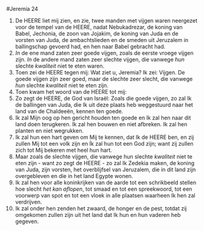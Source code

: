 #Jeremia 24
1. De HEERE liet mij zien, en zie, twee manden met vijgen waren neergezet voor de tempel van de HEERE, nadat Nebukadrezar, de koning van Babel, Jechonia, de zoon van Jojakim, de koning van Juda en de vorsten van Juda, de ambachtslieden en de smeden uit Jeruzalem in ballingschap gevoerd had, en hen naar Babel gebracht had.
2. *In* de ene mand zaten zeer goede vijgen, zoals de eerste vroege vijgen zijn. *In* de andere mand zaten zeer slechte vijgen, die vanwege *hun* slechte *kwaliteit* niet te eten waren.
3. Toen zei de HEERE tegen mij: Wat ziet u, Jeremia? Ik zei: Vijgen. De goede vijgen zijn zeer goed, maar de slechte zeer slecht, die vanwege *hun* slechte *kwaliteit* niet te eten zijn.
4. Toen kwam het woord van de HEERE tot mij:
5. Zo zegt de HEERE, de God van Israël: Zoals die goede vijgen, zo zal Ik de ballingen van Juda, die Ik uit deze plaats heb weggestuurd naar het land van de Chaldeeën, kennen ten goede.
6. Ik zal Mijn oog op hen gericht houden ten goede en Ik zal hen naar dit land doen terugkeren. Ik zal hen bouwen en niet afbreken. Ik zal hen planten en niet wegrukken.
7. Ik zal hun een hart geven om Mij te kennen, dat Ik de HEERE ben, en zij zullen Mij tot een volk zijn en Ík zal hun tot een God zijn; want zij zullen zich tot Mij bekeren met heel hun hart.
8. Maar zoals de slechte vijgen, die vanwege hun slechte *kwaliteit* niet te eten zijn - want zo zegt de HEERE - zo zal Ik Zedekia maken, de koning van Juda, zijn vorsten, het overblijfsel van Jeruzalem, die in dit land zijn overgebleven en die in het land Egypte wonen.
9. Ik zal hen voor alle koninkrijken van de aarde tot een schrikbeeld stellen hoe slecht *het kan aflopen*, tot smaad en tot een spreekwoord, tot een voorwerp van spot en tot een vloek in alle plaatsen waarheen Ik hen zal verdrijven.
10. Ik zal onder hen zenden het zwaard, de honger en de pest, totdat zij omgekomen zullen zijn uit het land dat Ik hun en hun vaderen heb gegeven.
